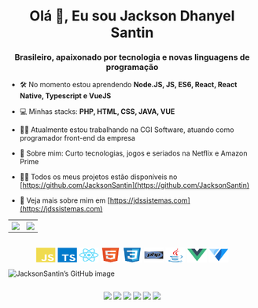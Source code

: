 <h1 align="center">Olá 👋, Eu sou Jackson Dhanyel Santin</h1>
<h3 align="center">Brasileiro, apaixonado por tecnologia e novas linguagens de programação</h3>

- 🛠 No momento estou aprendendo **Node.JS, JS, ES6, React, React Native, Typescript e VueJS**

- 💻 Minhas stacks: **PHP, HTML, CSS, JAVA, VUE**

- 👨‍💻 Atualmente estou trabalhando na CGI Software, atuando como programador front-end da empresa

- 💬 Sobre mim: Curto tecnologias, jogos e seriados na Netflix e Amazon Prime

- 👨‍💻 Todos os meus projetos estão disponíveis no [https://github.com/JacksonSantin](https://github.com/JacksonSantin)

- 🔗 Veja mais sobre mim em [https://jdssistemas.com](https://jdssistemas.com)

<center>
    <table>
      <tr>
          <td>
              <img width="440px" align="center" src="https://github-readme-stats.vercel.app/api?username=JacksonSantin&count_private=true&hide_border=true&show_icons=true&theme=codeSTACKr" />
          </td>
          <td>
              <img width="400px" align="center" src="https://github-readme-stats.vercel.app/api/top-langs/?username=JacksonSantin&hide=html&layout=compact&count_private=true&hide_border=true&show_icons=true&theme=codeSTACKr" />               </td>
      </tr>
    </table>
</center>
  
 <div style="display: inline_block" align="center"><br>
  <img align="center" alt="Jack-Js" height="30" width="40" src="https://raw.githubusercontent.com/devicons/devicon/master/icons/javascript/javascript-plain.svg">
  <img align="center" alt="Jack-Ts" height="30" width="40" src="https://raw.githubusercontent.com/devicons/devicon/master/icons/typescript/typescript-plain.svg">
  <img align="center" alt="Jack-React" height="30" width="40" src="https://raw.githubusercontent.com/devicons/devicon/master/icons/react/react-original.svg">
  <img align="center" alt="Jack-HTML" height="30" width="40" src="https://raw.githubusercontent.com/devicons/devicon/master/icons/html5/html5-original.svg">
  <img align="center" alt="Jack-CSS" height="30" width="40" src="https://raw.githubusercontent.com/devicons/devicon/master/icons/css3/css3-original.svg">
  <img align="center" alt="Jack-PHP" height="30" width="40" src="https://raw.githubusercontent.com/devicons/devicon/master/icons/php/php-original.svg">
  <img align="center" alt="Jack-JAVA" height="30" width="40" src="https://raw.githubusercontent.com/devicons/devicon/master/icons/java/java-original.svg">
  <img align="center" alt="Jack-VUE" height="30" width="40" src="https://raw.githubusercontent.com/devicons/devicon/master/icons/vuejs/vuejs-original.svg">
  <img align="center" alt="Jack-VUE" height="30" width="40" src="https://raw.githubusercontent.com/devicons/devicon/master/icons/vuetify/vuetify-original.svg">
</div> 

![JacksonSantin’s GitHub image](https://crd.so/i/JacksonSantin?dark&removeLink)
  
  ##
  
  <div align="center"> 
  <a href="https://instagram.com/jackson_santin" target="_blank"><img src="https://img.shields.io/badge/-Instagram-%23E4405F?style=for-the-badge&logo=instagram&logoColor=white" target="_blank"></a>
 	<a href="https://twitter.com/dhanyeljack" target="_blank"><img src="https://img.shields.io/badge/Twitter-1d9bf0?style=for-the-badge&logo=twitter&logoColor=white" target="_blank"></a>
 <a href="https://fb.com/jackson.santin.52" target="_blank"><img src="https://img.shields.io/badge/Facebook-1877f2?style=for-the-badge&logo=facebook&logoColor=white" target="_blank"></a> 
  <a href = "mailto:jackdhanyelsn@gmail.com"><img src="https://img.shields.io/badge/-Gmail-%23333?style=for-the-badge&logo=gmail&logoColor=white" target="_blank"></a>
  <a href="https://www.linkedin.com/in/jackson-dhanyel-santin" target="_blank"><img src="https://img.shields.io/badge/-LinkedIn-%230077B5?style=for-the-badge&logo=linkedin&logoColor=white" target="_blank"></a> 
    <a href="http://jdssistemas.com/" target="_blank"><img src="https://img.shields.io/badge/-JDS SISTEMAS-333333?style=for-the-badge&logo=web&logoColor=white" target="_blank"></a> 
 
</div>



